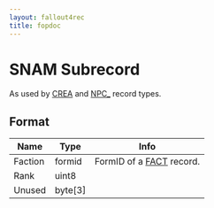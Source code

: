 ```yaml
---
layout: fallout4rec
title: fopdoc
---
```

SNAM Subrecord
==========

As used by [CREA](../CREA.html) and [NPC_](../NPC_.html) record types.

## Format

Name | Type | Info
-----|------|-----
Faction | formid | FormID of a [FACT](../FACT.html) record.
Rank | uint8 | 
Unused | byte[3] |
